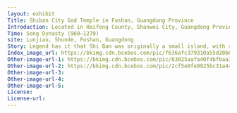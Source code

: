 ```yaml
---
layout: exhibit
Title: Shiban City God Temple in Foshan, Guangdong Province
Introduction: Located in Haifeng County, Shanwei City, Guangdong Province, it was built during the Hongwu period of the Ming Dynasty. The present site is located at the Zhongshan Road entrance of Haifeng County, Shanwei City, which was damaged during the Cultural Revolution. It is said that the temple was built in the counties to commemorate an upright and loyal protector of the city who served as a county in the Central Plains in ancient times.
Time: Song Dynasty (960—1279)
site: Lunjiao, Shunde, Foshan, Guangdong
Story: Legend has it that Shi Ban was originally a small island, with rivers and gorges running through it, and traffic was mainly transported by small boats. One year, Shi Ban of the plague, the villagers from Jizhou invited the city god, a few big men carrying the city god village parade, praying to the city god for Shi version of the villagers to avoid evil and drive away ghosts, to eliminate the epidemic. A few big men carrying tired, when put down the City God village side to cool off, the City God does not want to get up, intended to settle in this. So, Shi Ban of the villagers to raise funds to build a city god temple, dedicated to the city god, and the annual lunar calendar April 13 as the city god birthday. It is said that at that time, someone in order to benefit from the grace of the City God to all people, so engraved two large seal, a jade seal, a bronze seal, people have their clothes to the temple to cover the seal, in order to pray for peace and goodwill.
Index_image_url: https://bkimg.cdn.bcebos.com/pic/f636afc379310a55d20b64babd4543a982261054?x-bce-process=image/resize,m_lfit,w_235,h_235,limit_1/format,f_auto
Other-image-url-1: https://bkimg.cdn.bcebos.com/pic/83025aafa40f4bfbaa340ab6034f78f0f636186f?x-bce-process=image/resize,m_lfit,w_440,limit_1/format,f_auto
Other-image-url-2: https://bkimg.cdn.bcebos.com/pic/2cf5e0fe9925bc31a442967a5edf8db1cb137031?x-bce-process=image/resize,m_lfit,w_440,limit_1/format,f_auto
Other-image-url-3: 
Other-image-url-4: 
Other-image-url-5: 
License:
License-url:
---
```

